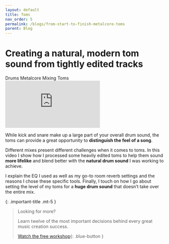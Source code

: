```yaml
---
layout: default
title: Toms
nav_order: 5
permalink: /blogs/from-start-to-finish-metalcore-toms
parent: Blog
---
```


# Creating a natural, modern tom sound from tightly edited tracks

<div class="tags-container">
  <span class="label label-blue">Drums</span>
  <span class="label label-blue">Metalcore</span>
  <span class="label label-blue">Mixing</span>
  <span class="label label-blue">Toms</span>
</div>

<div class="video-container">
  <iframe src="https://www.youtube-nocookie.com/embed/QH8cYJvfEpU?rel=0" title="YouTube video player" frameborder="0" allow="accelerometer; autoplay; clipboard-write; encrypted-media; gyroscope; picture-in-picture" allowfullscreen></iframe>
</div>

While kick and snare make up a large part of your overall drum sound, the toms can provide a great opportunity to **distinguish the feel of a song**.

Different mixes present different challenges when it comes to toms. In this video I show how I processed some heavily edited toms to help them sound **more lifelike** and blend better with the **natural drum sound** I was working to achieve.

I explain the EQ I used as well as my go-to room reverb settings and the reasons I chose these specific tools. Finally, I touch on how I go about setting the level of my toms for a **huge drum sound** that doesn’t take over the entire mix.

{: .important-title .mt-5 }
> Looking for more?
>
> Learn twelve of the most important decisions behind every great music creation success.
>
> [Watch the free workshop](/workshop){: .blue-button }

